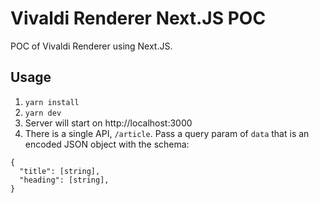 # Vivaldi Renderer Next.JS POC

POC of Vivaldi Renderer using Next.JS.

## Usage
1. `yarn install`
2. `yarn dev`
3. Server will start on http://localhost:3000
4. There is a single API, `/article`. Pass a query param of `data` that is an encoded JSON object with the schema:
```
{
  "title": [string],
  "heading": [string],
}
```